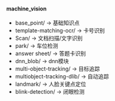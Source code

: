 #### machine_vision
- base_point/  ->  基础知识点      
- template-matching-ocr/  ->  卡号识别
- Scan/  ->  文档扫描/文字识别
- park/  ->  车位检测
- answer sheet/  ->  答题卡识别
- dnn_blob/  ->  dnn模块
- multi-object-tracking/  ->  目标追踪
- multiobject-tracking-dlib/  ->  自动追踪
- landmark/  ->  人脸关键点定位
- blink-detection/  ->  闭眼检测        

         
                


                

